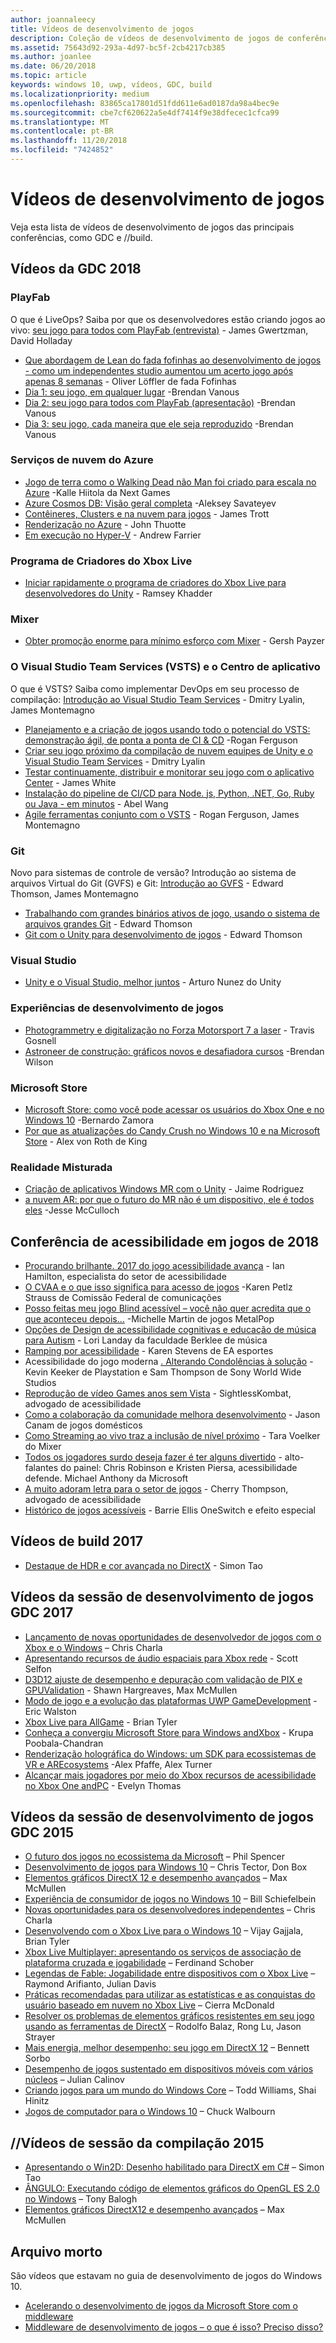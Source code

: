 ```yaml
---
author: joannaleecy
title: Vídeos de desenvolvimento de jogos
description: Coleção de vídeos de desenvolvimento de jogos de conferências como GDC e //build.
ms.assetid: 75643d92-293a-4d97-bc5f-2cb4217cb385
ms.author: joanlee
ms.date: 06/20/2018
ms.topic: article
keywords: windows 10, uwp, vídeos, GDC, build
ms.localizationpriority: medium
ms.openlocfilehash: 83865ca17801d51fdd611e6ad0187da98a4bec9e
ms.sourcegitcommit: cbe7cf620622a5e4df7414f9e38dfecec1cfca99
ms.translationtype: MT
ms.contentlocale: pt-BR
ms.lasthandoff: 11/20/2018
ms.locfileid: "7424852"
---
```

# <a name="game-development-videos"></a>Vídeos de desenvolvimento de jogos

Veja esta lista de vídeos de desenvolvimento de jogos das principais conferências, como GDC e //build.

## <a name="gdc-2018-videos"></a>Vídeos da GDC 2018

### <a name="playfab"></a>PlayFab

O que é LiveOps? Saiba por que os desenvolvedores estão criando jogos ao vivo: [seu jogo para todos com PlayFab (entrevista)](https://channel9.msdn.com/Shows/Level-Up/Your-Game-For-Everyone-with-PlayFab) - James Gwertzman, David Holladay

* [Que abordagem de Lean do fada fofinhas ao desenvolvimento de jogos - como um independentes studio aumentou um acerto jogo após apenas 8 semanas](https://channel9.msdn.com/Shows/Level-Up/Fluffy-Fairys-Lean-Approach-to-Game-Development-How-an-Indie-Studio-Grew-a-Hit-Game-After-Only-8-W) - Oliver Löffler de fada Fofinhas
* [Dia 1: seu jogo, em qualquer lugar](https://channel9.msdn.com/Shows/Level-Up/Your-game-everywhere-PlayFab) -Brendan Vanous
* [Dia 2: seu jogo para todos com PlayFab (apresentação)](https://channel9.msdn.com/Shows/Level-Up/Your-Game-For-Everyone-With-PlayFab-Theater-Presentation) -Brendan Vanous
* [Dia 3: seu jogo, cada maneira que ele seja reproduzido](https://channel9.msdn.com/Shows/Level-Up/Your-game-every-way-its-played-PlayFab-Theater-Presentation) -Brendan Vanous

### <a name="azure-cloud-services"></a>Serviços de nuvem do Azure

* [Jogo de terra como o Walking Dead não Man foi criado para escala no Azure](https://channel9.msdn.com/Shows/Level-Up/How-The-Walking-Dead-No-Mans-Land-was-built-to-scale-on-Azure-Theater-Presentation) -Kalle Hiitola da Next Games
* [Azure Cosmos DB: Visão geral completa](https://channel9.msdn.com/Shows/Level-Up/Azure-Cosmos-DB-Comprehensive-Overview) -Aleksey Savateyev
* [Contêineres, Clusters e na nuvem para jogos](https://channel9.msdn.com/Shows/Level-Up/Containers-Clusters-and-the-Cloud-for-Gaming-Theater-Presentation-1) - James Trott
* [Renderização no Azure](https://channel9.msdn.com/Shows/Level-Up/Rendering-in-Azure-Theater-Presentation) - John Thuotte
* [Em execução no Hyper-V](https://channel9.msdn.com/Shows/Level-Up/Running-on-a-Hypervisor-Theater-Presentation) - Andrew Farrier

### <a name="xbox-live-creators-program"></a>Programa de Criadores do Xbox Live

* [Iniciar rapidamente o programa de criadores do Xbox Live para desenvolvedores do Unity](https://channel9.msdn.com/Shows/Level-Up/Xbox-Live-Creators-Program-Jumpstart-for-Unity-Developers) - Ramsey Khadder

### <a name="mixer"></a>Mixer

* [Obter promoção enorme para mínimo esforço com Mixer](https://channel9.msdn.com/Shows/Level-Up/Get-massive-promotion-for-minimal-effort-with-Mixer-Theater-presentation) - Gersh Payzer

### <a name="visual-studio-team-services-vsts-and-app-center"></a>O Visual Studio Team Services (VSTS) e o Centro de aplicativo

O que é VSTS? Saiba como implementar DevOps em seu processo de compilação: [Introdução ao Visual Studio Team Services](https://channel9.msdn.com/Shows/Level-Up/Introduction-to-Visual-Studio-Team-Services) - Dmitry Lyalin, James Montemagno

* [Planejamento e a criação de jogos usando todo o potencial do VSTS: demonstração ágil, de ponta a ponta de CI & CD](https://channel9.msdn.com/Shows/Level-Up/Planning-and-building-games-using-the-full-power-of-VSTS-Agile-CI--CD-end-to-end-demo) -Rogan Ferguson
* [Criar seu jogo próximo da compilação de nuvem equipes de Unity e o Visual Studio Team Services](https://channel9.msdn.com/Shows/Level-Up/Build-your-next-game-powered-by-Visual-Studio-Team-Services-and-Unity-Teams-cloud-build-Theater) - Dmitry Lyalin
* [Testar continuamente, distribuir e monitorar seu jogo com o aplicativo Center](https://channel9.msdn.com/Shows/Level-Up/Continuously-Test-distribute-and-monitor-your-game-with-App-Center-Theater-Presentation) - James White
* [Instalação do pipeline de CI/CD para Node. js, Python, .NET, Go, Ruby ou Java - em minutos](https://channel9.msdn.com/Shows/Level-Up/Setup-your-CICD-pipeline-for-Nodejs-Python-NET-Go-Ruby-or-Java-in-Minutes) - Abel Wang
* [Agile ferramentas conjunto com o VSTS](https://channel9.msdn.com/Shows/Level-Up/Agile-tooling-set-with-VSTS) - Rogan Ferguson, James Montemagno

### <a name="git"></a>Git

Novo para sistemas de controle de versão? Introdução ao sistema de arquivos Virtual do Git (GVFS) e Git: [Introdução ao GVFS](https://channel9.msdn.com/Shows/Level-Up/Introduction-to-GVFS) - Edward Thomson, James Montemagno

* [Trabalhando com grandes binários ativos de jogo, usando o sistema de arquivos grandes Git](https://channel9.msdn.com/Shows/Level-Up/Working-with-large-binary-game-assets-using-Git-Large-File-system) - Edward Thomson
* [Git com o Unity para desenvolvimento de jogos](https://channel9.msdn.com/Shows/Level-Up/Git-with-Unity-for-Game-Development) - Edward Thomson

### <a name="visual-studio"></a>Visual Studio

* [Unity e o Visual Studio, melhor juntos](https://channel9.msdn.com/Shows/Level-Up/Unity-and-Visual-Studio-better-together) - Arturo Nunez do Unity

### <a name="game-development-experiences"></a>Experiências de desenvolvimento de jogos

* [Photogrammetry e digitalização no Forza Motorsport 7 a laser](https://channel9.msdn.com/Shows/Level-Up/Photogrammetry-and-Laser-Scanning-in-Forza-Motorsport-7-Theater-Presentation-1) - Travis Gosnell
* [Astroneer de construção: gráficos novos e desafiadora cursos](https://channel9.msdn.com/Shows/Level-Up/Building-Astroneer-Charting-new-and-challenging-courses) -Brendan Wilson

### <a name="microsoft-store"></a>Microsoft Store

* [Microsoft Store: como você pode acessar os usuários do Xbox One e no Windows 10](https://channel9.msdn.com/Shows/Level-Up/Microsoft-Store-How-You-Can-Reach-Xbox-One-and-Windows-10-users) -Bernardo Zamora
* [Por que as atualizações do Candy Crush no Windows 10 e na Microsoft Store](https://channel9.msdn.com/Shows/Level-Up/Why-Candy-Crush-on-Windows-10-and-in-Microsoft-Store) - Alex von Roth de King

### <a name="mixed-reality"></a>Realidade Misturada

* [Criação de aplicativos Windows MR com o Unity](https://channel9.msdn.com/Shows/Level-Up/Building-Windows-MR-Apps-with-Unity) - Jaime Rodriguez
* [a nuvem AR: por que o futuro do MR não é um dispositivo, ele é todos eles](https://channel9.msdn.com/Shows/Level-Up/The-AR-Cloud-Why-the-future-of-MR-is-not-a-device-itsall-of-them) -Jesse McCulloch

## <a name="game-accessibility-conference-2018"></a>Conferência de acessibilidade em jogos de 2018

* [Procurando brilhante. 2017 do jogo acessibilidade avança](https://channel9.msdn.com/Shows/Level-Up/GAConf-2018-Looking-Bright-2017s-Game-Accessibility-Advances) - Ian Hamilton, especialista do setor de acessibilidade
* [O CVAA e o que isso significa para acesso de jogos](https://channel9.msdn.com/Shows/Level-Up/GAConf-2018-The-CVAA-and-What-it-Means-for-Gaming-Access) -Karen Petlz Strauss de Comissão Federal de comunicações
* [Posso feitas meu jogo Blind acessível – você não quer acredita que o que aconteceu depois...](https://channel9.msdn.com/Shows/Level-Up/GAConf-2018-I-Made-My-Game-Blind-Accessible--You-Wont-Believe-What-Happened-Next) -Michelle Martin de jogos MetalPop
* [Opções de Design de acessibilidade cognitivas e educação de música para Autism](https://channel9.msdn.com/Shows/Level-Up/GAConf-2018-Cognitive-Accessibility-Design-Choices-and-Music-Education-for-Autism) - Lori Landay da faculdade Berklee de música
* [Ramping por acessibilidade](https://channel9.msdn.com/Shows/Level-Up/GAConf-2018-Ramping-Up-Accessibility) - Karen Stevens de EA esportes
* Acessibilidade do jogo moderna [. Alterando Condolências à solução](https://channel9.msdn.com/Shows/Level-Up/GAConf-2018-Modern-Game-Accessibility-Changing-Sympathy-to-Solution) -Kevin Keeker de Playstation e Sam Thompson de Sony World Wide Studios
* [Reprodução de vídeo Games anos sem Vista](https://channel9.msdn.com/Shows/Level-Up/GAConf-2018-Playing-Mainstream-Video-Games-Without-Sight) - SightlessKombat, advogado de acessibilidade
* [Como a colaboração da comunidade melhora desenvolvimento](https://channel9.msdn.com/Shows/Level-Up/GAConf-2018-How-Community-Collaboration-Improves-Development) - Jason Canam de jogos domésticos
* [Como Streaming ao vivo traz a inclusão de nível próximo](https://channel9.msdn.com/Shows/Level-Up/GAConf-2018-Beyond-Gaming-How-Live-Streaming-Brings-Next-Level-Inclusion) - Tara Voelker do Mixer
* [Todos os jogadores surdo deseja fazer é ter alguns divertido](https://channel9.msdn.com/Shows/Level-Up/GAConf-2018-All-Deaf-Gamers-Wanna-Do-is-Have-Some-Fun) - alto-falantes do painel: Chris Robinson e Kristen Piersa, acessibilidade defende. Michael Anthony da Microsoft
* [A muito adoram letra para o setor de jogos](https://channel9.msdn.com/Shows/Level-Up/GAConf-2018-A-Fraught-Love-Letter-to-the-Games-Industry) - Cherry Thompson, advogado de acessibilidade
* [Histórico de jogos acessíveis](https://channel9.msdn.com/Shows/Level-Up/GAConf-2018-Accessible-Gaming-History) - Barrie Ellis OneSwitch e efeito especial

## <a name="build-2017-videos"></a>Vídeos de build 2017

* [Destaque de HDR e cor avançada no DirectX](https://channel9.msdn.com/Events/Build/2017/P4061) - Simon Tao

## <a name="gdc-2017-game-dev-session-videos"></a>Vídeos da sessão de desenvolvimento de jogos GDC 2017

* [Lançamento de novas oportunidades de desenvolvedor de jogos com o Xbox e o Windows](https://channel9.msdn.com/Events/GDC/GDC-2017/GDC2017-001) – Chris Charla
* [Apresentando recursos de áudio espaciais para Xbox rede](https://channel9.msdn.com/Events/GDC/GDC-2017/GDC2017-002) - Scott Selfon
* [D3D12 ajuste de desempenho e depuração com validação de PIX e GPUValidation](https://channel9.msdn.com/Events/GDC/GDC-2017/GDC2017-003) - Shawn Hargreaves, Max McMullen
* [Modo de jogo e a evolução das plataformas UWP GameDevelopment](https://channel9.msdn.com/Events/GDC/GDC-2017/GDC2017-004) - Eric Walston
* [Xbox Live para AllGame](https://channel9.msdn.com/Events/GDC/GDC-2017/GDC2017-005) - Brian Tyler
* [Conheça a convergiu Microsoft Store para Windows andXbox](https://channel9.msdn.com/Events/GDC/GDC-2017/GDC2017-006) - Krupa Poobala-Chandran
* [Renderização holográfica do Windows: um SDK para ecossistemas de VR e AREcosystems](https://channel9.msdn.com/Events/GDC/GDC-2017/GDC2017-008) -Alex Pfaffe, Alex Turner
* [Alcançar mais jogadores por meio do Xbox recursos de acessibilidade no Xbox One andPC](https://channel9.msdn.com/Events/GDC/GDC-2017/GDC2017-009) - Evelyn Thomas

## <a name="gdc-2015-game-dev-session-videos"></a>Vídeos da sessão de desenvolvimento de jogos GDC 2015

-   [O futuro dos jogos no ecossistema da Microsoft](http://channel9.msdn.com/Events/GDC/GDC-2015/The-Future-of-Gaming-Across-the-Microsoft-Ecosystem) – Phil Spencer
-   [Desenvolvimento de jogos para Windows 10](http://channel9.msdn.com/Events/GDC/GDC-2015/Developing-Games-for-Windows-10) – Chris Tector, Don Box
-   [Elementos gráficos DirectX 12 e desempenho avançados](http://channel9.msdn.com/Events/GDC/GDC-2015/Advanced-DirectX12-Graphics-and-Performance) – Max McMullen
-   [Experiência de consumidor de jogos no Windows 10](http://channel9.msdn.com/Events/GDC/GDC-2015/Gaming-Consumer-Experience-on-Windows-10) – Bill Schiefelbein
-   [Novas oportunidades para os desenvolvedores independentes](http://channel9.msdn.com/Events/GDC/GDC-2015/New-Opportunities-for-Independent-Developers) – Chris Charla
-   [Desenvolvendo com o Xbox Live para o Windows 10](http://channel9.msdn.com/Events/GDC/GDC-2015/Developing-with-Xbox-Live-for-Windows-10) – Vijay Gajjala, Brian Tyler
-   [Xbox Live Multiplayer: apresentando os serviços de associação de plataforma cruzada e jogabilidade](http://channel9.msdn.com/Events/GDC/GDC-2015/Xbox-Live-Multiplayer-Introducing-services-for-cross-platform-matchmaking-and-gameplay) – Ferdinand Schober
-   [Legendas de Fable: Jogabilidade entre dispositivos com o Xbox Live](http://channel9.msdn.com/Events/GDC/GDC-2015/Fable-Legends-Cross-device-Gameplay-with-Xbox-Live) – Raymond Arifianto, Julian Davis
-   [Práticas recomendadas para utilizar as estatísticas e as conquistas do usuário baseado em nuvem no Xbox Live](http://channel9.msdn.com/Events/GDC/GDC-2015/Best-Practices-for-Leveraging-Cloud-Based-User-Stats-and-Achievements-in-Xbox-Live) – Cierra McDonald
-   [Resolver os problemas de elementos gráficos resistentes em seu jogo usando as ferramentas de DirectX](http://channel9.msdn.com/Events/GDC/GDC-2015/Solve-the-Tough-Graphics-Problems-with-your-Game-Using-DirectX-Tools) – Rodolfo Balaz, Rong Lu, Jason Strayer
-   [Mais energia, melhor desempenho: seu jogo em DirectX 12](http://channel9.msdn.com/Events/GDC/GDC-2015/Better-Power-Better-Performance-Your-Game-on-DirectX12) – Bennett Sorbo
-   [Desempenho de jogos sustentado em dispositivos móveis com vários núcleos](http://channel9.msdn.com/Events/GDC/GDC-2015/Sustained-gaming-performance-in-multi-core-mobile-devices) – Julian Calinov
-   [Criando jogos para um mundo do Windows Core](http://channel9.msdn.com/Events/GDC/GDC-2015/Designing-Games-for-a-Windows-Core-World) – Todd Williams, Shai Hinitz
-   [Jogos de computador para o Windows 10](http://channel9.msdn.com/Events/GDC/GDC-2015/PC-Games-for-Windows-10) – Chuck Walbourn

## <a name="build-2015-session-videos"></a>//Vídeos de sessão da compilação 2015

-   [Apresentando o Win2D: Desenho habilitado para DirectX em C#](https://channel9.msdn.com/Events/Build/2015/2-631) – Simon Tao
-   [ÂNGULO: Executando código de elementos gráficos do OpenGL ES 2.0 no Windows](https://channel9.msdn.com/Events/Build/2015/3-686) – Tony Balogh
-   [Elementos gráficos DirectX12 e desempenho avançados](https://channel9.msdn.com/Events/Build/2015/3-673) – Max McMullen
 

## <a name="archive"></a>Arquivo morto

São vídeos que estavam no guia de desenvolvimento de jogos do Windows 10.

- [Acelerando o desenvolvimento de jogos da Microsoft Store com o middleware](https://channel9.msdn.com/Events/Build/2013/3-187)
- [Middleware de desenvolvimento de jogos – o que é isso? Preciso disso?](https://channel9.msdn.com/Series/Windows-Store-Developer-Solutions/Game-Development-Middleware-What-is-it-Do-I-need-it-)
